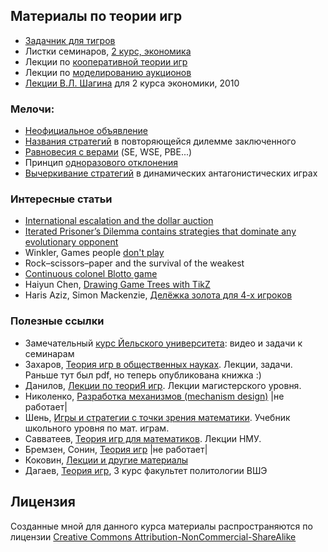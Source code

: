 Материалы по теории игр
-----------------------

* [Задачник для тигров](https://github.com/bdemeshev/games_pset)
* Листки семинаров, [2 курс, экономика](https://github.com/bdemeshev/gt201/raw/master/gt_seminars/gt11_seminars.pdf)
* Лекции по [кооперативной теории игр](https://github.com/bdemeshev/gt201/raw/master/coop_auction/coop_gt.pdf)
* Лекции по [моделированию аукционов](https://bdemeshev.github.io/auction_azbuka/)
* [Лекции В.Л. Шагина](https://github.com/bdemeshev/gt201/raw/master/hse_materials/shagin_lecture_notes.pdf) для 2 курса экономики, 2010


### Мелочи:
* [Неофициальное объявление](https://github.com/bdemeshev/gt201/raw/master/unofficial/unofficial.pdf)
* [Названия стратегий](https://github.com/bdemeshev/gt201/raw/master/names_of_strategies/strategies_names.pdf) в повторяющейся дилемме заключенного
* [Равновесия с верами](https://github.com/bdemeshev/gt201/raw/master/equila/equila.pdf) (SE, WSE, PBE...)
* Принцип [одноразового отклонения](https://github.com/bdemeshev/gt201/raw/master/osdp/osdp_utf8.pdf)
* [Вычеркивание стратегий](https://github.com/bdemeshev/gt201/raw/master/elimination/elimination.pdf) в динамических антагонистических играх

### Интересные статьи
* [International escalation and the dollar auction](http://ideas.repec.org/p/nwu/cmsems/650.html)
* [Iterated Prisoner’s Dilemma contains strategies that dominate any evolutionary opponent](http://www.pnas.org/content/109/26/10409.full)
* Winkler, Games people [don't play](http://www.math.dartmouth.edu/~pw/papers/gpdp.ps)
* Rock–scissors–paper and the survival of the weakest
* [Continuous colonel Blotto game](http://www.rand.org/pubs/research_memoranda/2006/RM408.pdf)
* Haiyun Chen, [Drawing Game Trees with TikZ](http://www.sfu.ca/~haiyunc/notes/Game_Trees_with_TikZ.pdf) 
* Haris Aziz, Simon Mackenzie, [Делёжка золота для 4-х игроков](http://arxiv.org/abs/1508.05143)

### Полезные ссылки
* Замечательный [курс Йельского университета](http://oyc.yale.edu/economics/econ-159): видео и задачи к семинарам
* Захаров, [Теория игр в общественных науках](http://www.polit-econ.ru/zakharov/teaching.html). Лекции, задачи. Раньше тут был pdf, но теперь опубликована книжка :)
* Данилов, [Лекции по теориЯ игр](http://www.nes.ru/dataupload/files/programs/econ/preprints/2002/GameTheory.pdf). Лекции магистерского уровня.
* Николенко, [Разработка механизмов (mechanism design)](http://logic.pdmi.ras.ru/~sergey/index.php?page=auctions) |не работает|
* Шень, [Игры и стратегии с точки зрения математики](http://www.mccme.ru/free-books/). Учебник школьного уровня по мат. играм.
* Савватеев, [Теория игр для математиков](http://www.mccme.ru/ium/s04/games.html). Лекции НМУ.
* Бремзен, Сонин, [Теория игр](http://www.nes.ru/~ksonin/games06.htm) |не работает|
* Коковин, [Лекции и другие материалы](http://www.math.nsc.ru/~mathecon/Kokovin/kokurs3.html)
* Дагаев, [Теория игр](http://math-hse.info/2012-13/%D0%A2%D0%B5%D0%BE%D1%80%D0%B8%D1%8F_%D0%B8%D0%B3%D1%80), 3 курс факультет политологии ВШЭ

## Лицензия
Созданные мной для данного курса материалы распространяются по лицензии [Creative Commons Attribution-NonCommercial-ShareAlike](http://creativecommons.org/licenses/by-nc-sa/3.0/deed.ru)